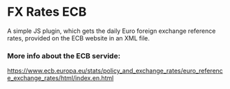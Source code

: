 # FX Rates ECB

A simple JS plugin, which gets the daily Euro foreign exchange reference rates, provided on the ECB website in an XML file.

### More info about the ECB servide:

https://www.ecb.europa.eu/stats/policy_and_exchange_rates/euro_reference_exchange_rates/html/index.en.html
